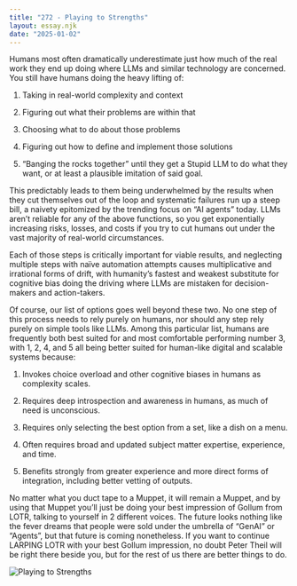 ```yaml
---
title: "272 - Playing to Strengths"
layout: essay.njk
date: "2025-01-02"
---
```


Humans most often dramatically underestimate just how much of the real work they end up doing where LLMs and similar technology are concerned. You still have humans doing the heavy lifting of:

1. Taking in real-world complexity and context

2. Figuring out what their problems are within that

3. Choosing what to do about those problems

4. Figuring out how to define and implement those solutions

5. “Banging the rocks together” until they get a Stupid LLM to do what they want, or at least a plausible imitation of said goal.

This predictably leads to them being underwhelmed by the results when they cut themselves out of the loop and systematic failures run up a steep bill, a naivety epitomized by the trending focus on “AI agents” today. LLMs aren’t reliable for any of the above functions, so you get exponentially increasing risks, losses, and costs if you try to cut humans out under the vast majority of real-world circumstances.

Each of those steps is critically important for viable results, and neglecting multiple steps with naïve automation attempts causes multiplicative and irrational forms of drift, with humanity’s fastest and weakest substitute for cognitive bias doing the driving where LLMs are mistaken for decision-makers and action-takers.

Of course, our list of options goes well beyond these two. No one step of this process needs to rely purely on humans, nor should any step rely purely on simple tools like LLMs. Among this particular list, humans are frequently both best suited for and most comfortable performing number 3, with 1, 2, 4, and 5 all being better suited for human-like digital and scalable systems because:

1. Invokes choice overload and other cognitive biases in humans as complexity scales.

2. Requires deep introspection and awareness in humans, as much of need is unconscious.

3. Requires only selecting the best option from a set, like a dish on a menu.

4. Often requires broad and updated subject matter expertise, experience, and time.

5. Benefits strongly from greater experience and more direct forms of integration, including better vetting of outputs.

No matter what you duct tape to a Muppet, it will remain a Muppet, and by using that Muppet you’ll just be doing your best impression of Gollum from LOTR, talking to yourself in 2 different voices. The future looks nothing like the fever dreams that people were sold under the umbrella of “GenAI” or “Agents”, but that future is coming nonetheless. If you want to continue LARPING LOTR with your best Gollum impression, no doubt Peter Theil will be right there beside you, but for the rest of us there are better things to do.

![Playing to Strengths](https://media.licdn.com/dms/image/v2/D5622AQEUT7dXC5xVEA/feedshare-shrink_2048_1536/B56ZQGx72mHIAs-/0/1735280543176?e=1738800000&v=beta&t=EIQYveVZl1PLPshAwwpzBj9ohWk_YLHgrWVuv_UUblM)